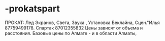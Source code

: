 # -prokatspart
ПРОКАТ: Лед Экранов, Света, Звука , Установка Беклайна, Сцен."Илья 87759499178. Спартак 87012355832  Цены зависят от объема и расстояния. Базовые цены по Алмате - и в области Алматы, 
